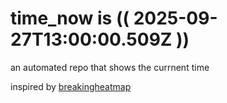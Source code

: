 # time_now is (( 2025-09-27T13:00:00.509Z ))

an automated repo that shows the currnent time

inspired by [breakingheatmap](https://github.com/breakingheatmap/breakingheatmap)